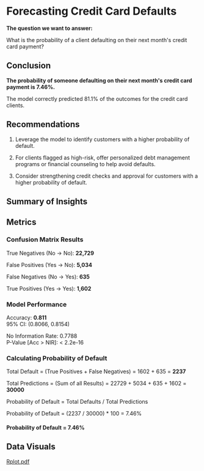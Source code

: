 # Forecasting Credit Card Defaults
**The question we want to answer:** 

What is the probability of a client defaulting on their next month's credit card payment?

## Conclusion 
**The probability of someone defaulting on their next month's credit card payment is 7.46%.**

The model correctly predicted 81.1% of the outcomes for the credit card clients.

## Recommendations
1. Leverage the model to identify customers with a higher probability of default.

2. For clients flagged as high-risk, offer personalized debt management programs or financial counseling to help avoid defaults.

3. Consider strengthening credit checks and approval for customers with a higher probability of default.

## Summary of Insights


## Metrics
### Confusion Matrix Results
True Negatives (No → No): **22,729**

False Positives (Yes → No): **5,034**

False Negatives (No → Yes): **635**

True Positives (Yes → Yes): **1,602**

### Model Performance 
Accuracy: **0.811**          
95% CI: (0.8066, 0.8154) 

No Information Rate: 0.7788          
P-Value [Acc > NIR]: < 2.2e-16 

### Calculating Probability of Default
Total Default = (True Positives + False Negatives) = 1602 + 635 = **2237**

Total Predictions = (Sum of all Results) = 22729 + 5034 + 635 + 1602 = **30000**

Probability of Default = Total Defaults / Total Predictions

Probability of Default = (2237 / 30000) * 100 = 7.46%
#### Probability of Default = 7.46%

## Data Visuals 
[Rplot.pdf](https://github.com/user-attachments/files/17603648/Rplot.pdf)


